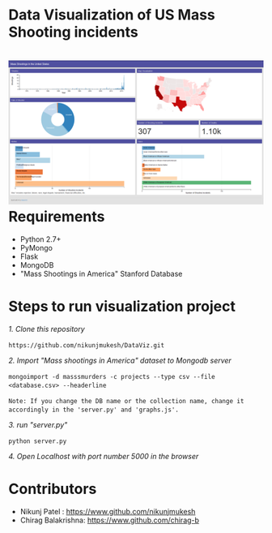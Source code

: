 Data Visualization of US Mass Shooting incidents
================================================
![Alt text]( https://raw.githubusercontent.com/nikunjmukesh/DataViz/master/USMassShooterDataVisualization/sampleDashboard.png?raw=true "Dashboard")
Requirements
============
 - Python 2.7+
 - PyMongo
 - Flask
 - MongoDB
 - "Mass Shootings in America" Stanford Database

Steps to run visualization project
===================================


*1. Clone this repository* 

```https://github.com/nikunjmukesh/DataViz.git ```

*2. Import "Mass shootings in America" dataset to Mongodb server*

```mongoimport -d masssmurders -c projects --type csv --file <database.csv> --headerline```

```Note: If you change the DB name or the collection name, change it accordingly in the 'server.py' and 'graphs.js'.```


*3. run "server.py"*
		
```python server.py```

*4. Open Localhost with port number 5000 in the browser*

		

Contributors
==============
- Nikunj Patel :  https://www.github.com/nikunjmukesh
- Chirag Balakrishna: https://www.github.com/chirag-b


